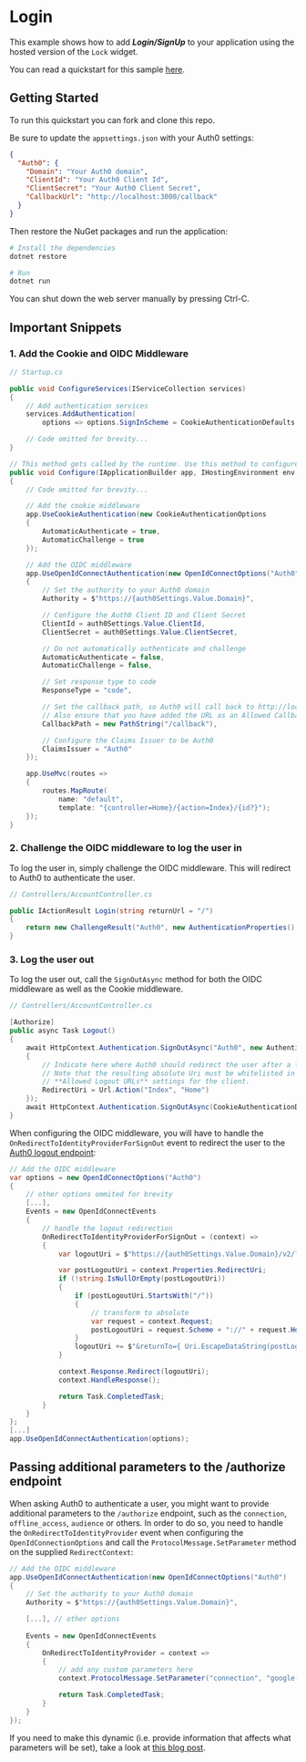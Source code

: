 # Login

This example shows how to add ***Login/SignUp*** to your application using the hosted version of the `Lock` widget.

You can read a quickstart for this sample [here](https://auth0.com/docs/quickstart/webapp/aspnet-core/01-login). 

## Getting Started

To run this quickstart you can fork and clone this repo.

Be sure to update the `appsettings.json` with your Auth0 settings:

```json
{
  "Auth0": {
    "Domain": "Your Auth0 domain",
    "ClientId": "Your Auth0 Client Id",
    "ClientSecret": "Your Auth0 Client Secret",
    "CallbackUrl": "http://localhost:3000/callback"
  }
}
```

Then restore the NuGet packages and run the application:

```bash
# Install the dependencies
dotnet restore

# Run
dotnet run
```

You can shut down the web server manually by pressing Ctrl-C.

## Important Snippets

### 1. Add the Cookie and OIDC Middleware

```csharp
// Startup.cs

public void ConfigureServices(IServiceCollection services)
{
    // Add authentication services
    services.AddAuthentication(
        options => options.SignInScheme = CookieAuthenticationDefaults.AuthenticationScheme);

    // Code omitted for brevity...
}

// This method gets called by the runtime. Use this method to configure the HTTP request pipeline.
public void Configure(IApplicationBuilder app, IHostingEnvironment env, ILoggerFactory loggerFactory, IOptions<Auth0Settings> auth0Settings)
{
    // Code omitted for brevity...

    // Add the cookie middleware
    app.UseCookieAuthentication(new CookieAuthenticationOptions
    {
        AutomaticAuthenticate = true,
        AutomaticChallenge = true
    });

    // Add the OIDC middleware
    app.UseOpenIdConnectAuthentication(new OpenIdConnectOptions("Auth0")
    {
        // Set the authority to your Auth0 domain
        Authority = $"https://{auth0Settings.Value.Domain}",

        // Configure the Auth0 Client ID and Client Secret
        ClientId = auth0Settings.Value.ClientId,
        ClientSecret = auth0Settings.Value.ClientSecret,

        // Do not automatically authenticate and challenge
        AutomaticAuthenticate = false,
        AutomaticChallenge = false,

        // Set response type to code
        ResponseType = "code",

        // Set the callback path, so Auth0 will call back to http://localhost:3000/callback
        // Also ensure that you have added the URL as an Allowed Callback URL in your Auth0 dashboard
        CallbackPath = new PathString("/callback"),

        // Configure the Claims Issuer to be Auth0
        ClaimsIssuer = "Auth0"
    });

    app.UseMvc(routes =>
    {
        routes.MapRoute(
            name: "default",
            template: "{controller=Home}/{action=Index}/{id?}");
    });
}
```

### 2. Challenge the OIDC middleware to log the user in

To log the user in, simply challenge the OIDC middleware. This will redirect to Auth0 to authenticate the user.

```csharp
// Controllers/AccountController.cs

public IActionResult Login(string returnUrl = "/")
{
    return new ChallengeResult("Auth0", new AuthenticationProperties() { RedirectUri = returnUrl });
}
```

### 3. Log the user out

To log the user out, call the `SignOutAsync` method for both the OIDC middleware as well as the Cookie middleware.

```csharp
// Controllers/AccountController.cs

[Authorize]
public async Task Logout()
{
    await HttpContext.Authentication.SignOutAsync("Auth0", new AuthenticationProperties
    {
        // Indicate here where Auth0 should redirect the user after a logout.
        // Note that the resulting absolute Uri must be whitelisted in the 
        // **Allowed Logout URLs** settings for the client.
        RedirectUri = Url.Action("Index", "Home")
    });
    await HttpContext.Authentication.SignOutAsync(CookieAuthenticationDefaults.AuthenticationScheme);
}
```

When configuring the OIDC middleware, you will have to handle the `OnRedirectToIdentityProviderForSignOut` event to redirect
the user to the [Auth0 logout endpoint](https://auth0.com/docs/logout#log-out-a-user):

```csharp
// Add the OIDC middleware
var options = new OpenIdConnectOptions("Auth0")
{
    // other options ommited for brevity
    [...],
    Events = new OpenIdConnectEvents
    {
        // handle the logout redirection 
        OnRedirectToIdentityProviderForSignOut = (context) =>
        {
            var logoutUri = $"https://{auth0Settings.Value.Domain}/v2/logout?client_id={auth0Settings.Value.ClientId}";

            var postLogoutUri = context.Properties.RedirectUri;
            if (!string.IsNullOrEmpty(postLogoutUri))
            {
                if (postLogoutUri.StartsWith("/"))
                {
                    // transform to absolute
                    var request = context.Request;
                    postLogoutUri = request.Scheme + "://" + request.Host + request.PathBase + postLogoutUri;
                }
                logoutUri += $"&returnTo={ Uri.EscapeDataString(postLogoutUri)}";
            }

            context.Response.Redirect(logoutUri);
            context.HandleResponse();

            return Task.CompletedTask;
        }
    }
};
[...]
app.UseOpenIdConnectAuthentication(options);
```


## Passing additional parameters to the /authorize endpoint

When asking Auth0 to authenticate a user, you might want to provide additional parameters to the `/authorize` endpoint, such as the `connection`, `offline_access`, `audience` or others. In order to do so, you need to handle the `OnRedirectToIdentityProvider` event when configuring the `OpenIdConnectionOptions` and call the `ProtocolMessage.SetParameter` method on the supplied `RedirectContext`:

```csharp
// Add the OIDC middleware
app.UseOpenIdConnectAuthentication(new OpenIdConnectOptions("Auth0")
{
    // Set the authority to your Auth0 domain
    Authority = $"https://{auth0Settings.Value.Domain}",

    [...], // other options
    
    Events = new OpenIdConnectEvents
    {
        OnRedirectToIdentityProvider = context =>
        {
            // add any custom parameters here
            context.ProtocolMessage.SetParameter("connection", "google-oauth2");

            return Task.CompletedTask;
        }
    }    
});
```

If you need to make this dynamic (i.e. provide information that affects what parameters will be set), take a look at [this blog post](http://www.jerriepelser.com/blog/adding-parameters-to-openid-connect-authorization-url/).
